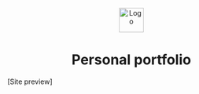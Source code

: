 <p align="center">
  <img src="/public/favicon.svg" width="50" alt="Logo" />
</p>
<h1 align="center">Personal portfolio</h1>

[Site preview]

